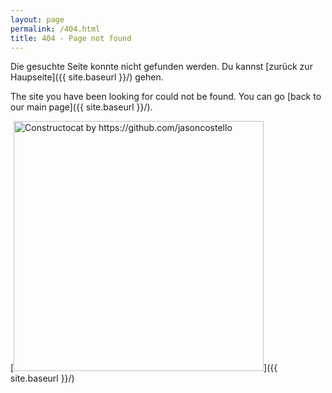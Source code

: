 ```yaml
---
layout: page
permalink: /404.html
title: 404 - Page not found
---
```


Die gesuchte Seite konnte nicht gefunden werden. Du kannst [zurück zur Haupseite]({{ site.baseurl }}/) gehen.

The site you have been looking for could not be found. You can go [back to our main page]({{ site.baseurl }}/).

[<img src="{{ site.baseurl }}/images/404.jpg" alt="Constructocat by https://github.com/jasoncostello" style="width: 400px;"/>]({{ site.baseurl }}/)
